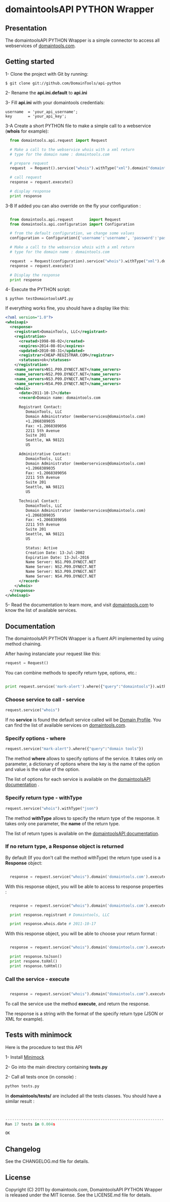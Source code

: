 # domaintoolsAPI PYTHON Wrapper #

## Presentation ##

The domaintoolsAPI PYTHON Wrapper is a simple connector to access all webservices of [domaintools.com](http://domaintools.com "domaintools.com").

## Getting started ##

1- Clone the project with Git by running:

    $ git clone git://github.com/DomainTools/api-python

2- Rename the **api.ini.default** to **api.ini**

3- Fill **api.ini**  with your domaintools credentials:

    username  = 'your_api_username';
    key       = 'your_api_key';

3-A Create a short PYTHON file to make a simple call to a webservice (**whois** for example):

```python
  from domaintools.api.request import Request

  # Make a call to the webservice whois with a xml return
  # type for the domain name : domaintools.com

  # prepare request
  request  = Request().service("whois").withType("xml").domain("domaintools.com")

  # call request
  response = request.execute()

  # display response
  print response
```

3-B If added you can also override on the fly your configuration :

```python

  from domaintools.api.request       import Request
  from domaintools.api.configuration import Configuration

  # from the default configuration, we change some values
  configuration = Configuration({'username':'username', 'password':'password'});

  # Make a call to the webservice whois with a xml return
  # type for the domain name : domaintools.com

  request  = Request(configuration).service("whois").withType("xml").domain("domaintools.com")
  response = request.execute()

  # Display the response
  print response

```

4- Execute the PYTHON script:

    $ python testDomaintoolsAPI.py

   If everything works fine, you should have a display like this:

```xml
<?xml version="1.0"?>
<whoisapi>
  <response>
    <registrant>DomainTools, LLC</registrant>
    <registration>
      <created>1998-08-02</created>
      <expires>2014-08-01</expires>
      <updated>2010-08-31</updated>
      <registrar>CHEAP-REGISTRAR.COM</registrar>
      <statuses>ok</statuses>
    </registration>
    <name_servers>NS1.P09.DYNECT.NET</name_servers>
    <name_servers>NS2.P09.DYNECT.NET</name_servers>
    <name_servers>NS3.P09.DYNECT.NET</name_servers>
    <name_servers>NS4.P09.DYNECT.NET</name_servers>
    <whois>
      <date>2011-10-17</date>
      <record>Domain name: domaintools.com

      Registrant Contact:
         DomainTools, LLC
         Domain Administrator (memberservices@domaintools.com)
         +1.2068389035
         Fax: +1.2068389056
         2211 5th Avenue
         Suite 201
         Seattle, WA 98121
         US

      Administrative Contact:
         DomainTools, LLC
         Domain Administrator (memberservices@domaintools.com)
         +1.2068389035
         Fax: +1.2068389056
         2211 5th Avenue
         Suite 201
         Seattle, WA 98121
         US

      Technical Contact:
         DomainTools, LLC
         Domain Administrator (memberservices@domaintools.com)
         +1.2068389035
         Fax: +1.2068389056
         2211 5th Avenue
         Suite 201
         Seattle, WA 98121
         US

         Status: Active
         Creation Date: 13-Jul-2002
         Expiration Date: 13-Jul-2016
         Name Server: NS1.P09.DYNECT.NET
         Name Server: NS2.P09.DYNECT.NET
         Name Server: NS3.P09.DYNECT.NET
         Name Server: NS4.P09.DYNECT.NET
      </record>
    </whois>
  </response>
</whoisapi>
```
5- Read the documentation to learn more, and visit [domaintools.com](http://domaintools.com "domaintools.com") to know the list of available services.

## Documentation ##

The domaintoolsAPI PYTHON Wrapper is a fluent API implemented by using method chaining.

After having instanciate your request like this:

```python
request = Request()
```

You can combine methods to specify return type, options, etc.:

```python

print request.service('mark-alert').where({"query":"domaintools"}).withType("xml").execute()
```

### Choose service to call - service ###

```python
request.service("whois")
```
If no **service** is found the default service called will be [Domain Profile](http://www.domaintools.com/api/docs/domain-profile/).
You can find the list of available services on [domaintools.com](http://domaintools.com "domaintools.com").

### Specify options - where ###

```python
request.service("mark-alert").where({"query":"domain tools"})
```

The method **where** allows to specify options of the service. It takes only on parameter, a dictionary of options where the key is the name of the option and value is the value of the option.

The list of options for each service is available on the [domaintoolsAPI documentation](http://domaintools.com/api/docs/ "domaintoolsAPI documentation") .

### Specify return type - withType ###

```python
request.service("whois").withType("json")
```
The method **withType** allows to specify the return type of the response. It takes only one parameter, the **name** of the return type.

The list of return types is available on the [domaintoolsAPI documentation](http://domaintools.com/api/docs/ "domaintoolsAPI documentation").

### If no return type, a Response object is returned ###

By default (If you don't call the method withType) the return type used is  a **Response** object:

```python

  response = request.service("whois").domain('domaintools.com').execute()

```

With this response object, you will be able to access to response properties :

```python

  response = request.service("whois").domain('domaintools.com').execute()

  print response.registrant # Domaintools, LLC

  print response.whois.date # 2011-10-17

```

With this response object, you will be able to choose your return format :

```python

  response = request.service("whois").domain('domaintools.com').execute()

  print response.toJson()
  print respone.toXml()
  print response.toHtml()

```
### Call the service - execute ###

```python

  response = request.service("whois").domain("domaintools.com").execute()

```

To call the service use the method **execute**, and return the response.

The response is a string with the format of the specify return type (JSON or XML for example).

## Tests with minimock ##

Here is the procedure to test this API

1- Install [Minimock](http://pypi.python.org/pypi/MiniMock)

2- Go into the main directory containing **tests.py**

2- Call all tests once (in console) :

```python
python tests.py
```

In **domaintools/tests/** are included all the tests classes. You should have a similar result :

```python


----------------------------------------------------------------------
Ran 17 tests in 0.004s

OK
```

## Changelog ##

See the CHANGELOG.md file for details.

## License ##

Copyright (C) 2011 by domaintools.com, DomaintoolsAPI PYTHON Wrapper is released under the MIT license.
See the LICENSE.md file for details.

